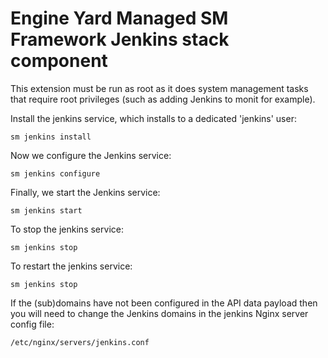 # Engine Yard Managed SM Framework Jenkins stack component

This extension must be run as root as it does system management tasks
that require root privileges (such as adding Jenkins to monit for example).

Install the jenkins service, which installs to a dedicated 'jenkins' user:

    sm jenkins install

Now we configure the Jenkins service:

    sm jenkins configure

Finally, we start the Jenkins service:

    sm jenkins start

To stop the jenkins service:

    sm jenkins stop

To restart the jenkins service:

    sm jenkins stop

If the (sub)domains have not been configured in the API data payload then you
will need to change the Jenkins domains in the jenkins Nginx server config file:

    /etc/nginx/servers/jenkins.conf

